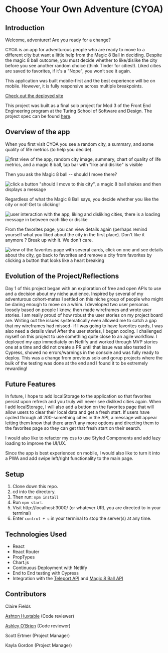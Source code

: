 # Choose Your Own Adventure (CYOA)

## Introduction

Welcome, adventurer! Are you ready for a change?

CYOA is an app for adventurous people who are ready to move to a different city but want a little help from the Magic 8 Ball in deciding.
Despite the magic 8 ball outcome, you must decide whether to like/dislike the city before you see another random choice (think Tinder for cities!). Liked cities are saved to favorites, if it's a "Nope", you won’t see it again.

This application was built mobile-first and the best experience will be on mobile. However, it is fully responsive across multiple breakpoints.

[Check out the deployed site](https://cyoadventure.netlify.app/)

This project was built as a final solo project for Mod 3 of the Front End Engineering program at the Turing School of Software and Design. The project spec can be found [here](https://frontend.turing.edu/projects/module-3/niche-audience.html).

## Overview of the app

When you first visit CYOA you see a random city, a summary, and some quality of life metrics (to help you decide).

![first view of the app, random city image, summary, chart of quality of life metrics, and a magic 8 ball, tap bar with "like and dislike" is visible](https://user-images.githubusercontent.com/79113236/128794421-45715150-43d8-4df8-affc-f28275819608.gif)

Then you ask the Magic 8 ball -- should I move there?

![click a button "should I move to this city", a magic 8 ball shakes and then displays a message](https://user-images.githubusercontent.com/79113236/128794467-e94402ca-b896-458a-a6ba-13db4db57afc.gif)

Regardless of what the Magic 8 Ball says, you decide whether you like the city or not! Get to clicking!

![user interaction with the app, liking and disliking cities, there is a loading message in between each like or dislike](https://user-images.githubusercontent.com/79113236/128798635-2c213b22-5aed-43fa-8de3-dcf22a77ff4a.gif)

From the favorites page, you can view details again (perhaps remind yourself what you liked about the city in the first place). Don't like it anymore ? Break up with it. We don't care.

![view of the favorites page with several cards, click on one and see details about the city, go back to favorites and remove a city from favorites by clicking a button that looks like a heart breaking](https://user-images.githubusercontent.com/79113236/128798766-c120a4df-40ee-478b-857d-dc62eb543150.gif)

## Evolution of the Project/Reflections
Day 1 of this project began with an exploration of free and open APIs to use and a decision about my niche audience. Inspired by several of my adventurous cohort-mates I settled on this niche group of people who might be daring enough to move on a whim. I developed two user personas loosely based on people I knew, then made wireframes and wrote user stories. I am really proud of how robust the user stories on my project board are. Writing out the issues systematically even allowed me to catch a gap that my wireframes had missed- if I was going to have favorites cards, I was also need a details view! After the user stories, I began coding. I challenged myself on this project to use something quite close to an agile workflow. I deployed my app immediately on Netlify and worked through MVP stories one at a time and did not create a PR until that issue was also tested in Cypress, showed no errors/warnings in the console and was fully ready to deploy. This was a change from previous solo and gorup projects where the bulk of the testing was done at the end and I found it to be extremely rewarding!

## Future Features

In future, I hope to add localStorage to the application so that favorites persist upon refresh and you truly will never see disliked cities again. When I add localStorage, I will also add a button on the favorites page that will allow users to clear their local data and get a fresh start. If users have cycled through all 200-something cities in the API, a message will appear letting them know that there aren't any more options and directing them to the favorites page so they can get that fresh start on their search.

I would also like to refactor my css to use Styled Components and add lazy loading to improve the UI/UX.

Since the app is best experienced on mobile, I would also like to turn it into a PWA and add swipe left/right functionality to the main page.

## Setup

1. Clone down this repo.
2. cd into the directory.
3. Then run: `npm install`
4. Run `npm start`.
5. Visit http://localhost:3000/ (or whatever URL you are directed to in your terminal)
6. Enter `control + c` in your terminal to stop the server(s) at any time.

## Technologies Used

- React
- React Router
- PropTypes
- Chart.js
- Continuous Deployment with Netlify
- End to End testing with Cypress
- Integration with the [Teleport API](https://developers.teleport.org/api/) and [Magic 8 Ball API](https://8ball.delegator.com/)

## Contributors

Claire Fields

[Ashton Huxtable](https://github.com/ashton-huxtable) (Code reviewer)

[Ashley O'Brien](https://github.com/AshleyOh-bit) (Code reviewer)

Scott Ertmer (Project Manager)

Kayla Gordon (Project Manager)
